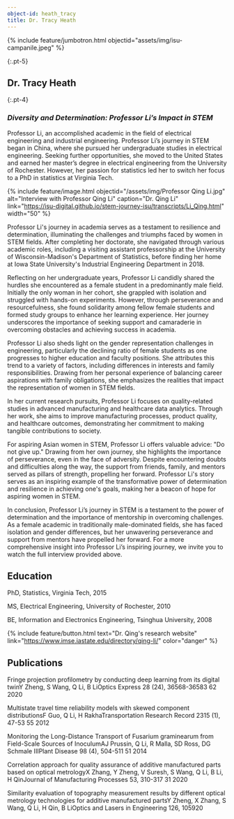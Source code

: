 ```yaml
---
object-id: heath_tracy
title: Dr. Tracy Heath
---
```

{% include feature/jumbotron.html objectid="assets/img/isu-campanile.jpeg" %}

{:.pt-5}
## Dr. Tracy Heath

{:.pt-4}
### ***Diversity and Determination: Professor Li’s Impact in STEM***

Professor Li, an accomplished academic in the field of electrical engineering and industrial engineering. Professor Li’s journey in STEM began in China, where she pursued her undergraduate studies in electrical engineering. Seeking further opportunities, she moved to the United States and earned her master’s degree in electrical engineering from the University of Rochester. However, her passion for statistics led her to switch her focus to a PhD in statistics at Virginia Tech.

{% include feature/image.html objectid="/assets/img/Professor Qing Li.jpg" alt="Interview with Professor Qing Li" caption="Dr. Qing Li" link="https://isu-digital.github.io/stem-journey-isu/transcripts/Li_Qing.html" width="50" %}


Professor Li's journey in academia serves as a testament to resilience and determination, illuminating the challenges and triumphs faced by women in STEM fields. After completing her doctorate, she navigated through various academic roles, including a visiting assistant professorship at the University of Wisconsin-Madison's Department of Statistics, before finding her home at Iowa State University's Industrial Engineering Department in 2018.

Reflecting on her undergraduate years, Professor Li candidly shared the hurdles she encountered as a female student in a predominantly male field. Initially the only woman in her cohort, she grappled with isolation and struggled with hands-on experiments. However, through perseverance and resourcefulness, she found solidarity among fellow female students and formed study groups to enhance her learning experience. Her journey underscores the importance of seeking support and camaraderie in overcoming obstacles and achieving success in academia.

Professor Li also sheds light on the gender representation challenges in engineering, particularly the declining ratio of female students as one progresses to higher education and faculty positions. She attributes this trend to a variety of factors, including differences in interests and family responsibilities. Drawing from her personal experience of balancing career aspirations with family obligations, she emphasizes the realities that impact the representation of women in STEM fields.

In her current research pursuits, Professor Li focuses on quality-related studies in advanced manufacturing and healthcare data analytics. Through her work, she aims to improve manufacturing processes, product quality, and healthcare outcomes, demonstrating her commitment to making tangible contributions to society.

For aspiring Asian women in STEM, Professor Li offers valuable advice: "Do not give up." Drawing from her own journey, she highlights the importance of perseverance, even in the face of adversity. Despite encountering doubts and difficulties along the way, the support from friends, family, and mentors served as pillars of strength, propelling her forward. Professor Li's story serves as an inspiring example of the transformative power of determination and resilience in achieving one's goals, making her a beacon of hope for aspiring women in STEM.

In conclusion, Professor Li’s journey in STEM is a testament to the power of determination and the importance of mentorship in overcoming challenges. As a female academic in traditionally male-dominated fields, she has faced isolation and gender differences, but her unwavering perseverance and support from mentors have propelled her forward. For a more comprehensive insight into Professor Li’s inspiring journey, we invite you to watch the full interview provided above.

## Education

PhD, Statistics, Virginia Tech, 2015

MS, Electrical Engineering, University of Rochester, 2010

BE, Information and Electronics Engineering, Tsinghua University, 2008

{% include feature/button.html text="Dr. Qing's research website" link="https://www.imse.iastate.edu/directory/qing-li/" color="danger" %}

## Publications

Fringe projection profilometry by conducting deep learning from its digital twinY Zheng, S Wang, Q Li, B LiOptics Express 28 (24), 36568-36583	62	2020

Multistate travel time reliability models with skewed component distributionsF Guo, Q Li, H RakhaTransportation Research Record 2315 (1), 47-53	55	2012

Monitoring the Long-Distance Transport of Fusarium graminearum from Field-Scale Sources of InoculumAJ Prussin, Q Li, R Malla, SD Ross, DG Schmale IIIPlant Disease 98 (4), 504-511	51	2014

Correlation approach for quality assurance of additive manufactured parts based on optical metrologyX Zhang, Y Zheng, V Suresh, S Wang, Q Li, B Li, H QinJournal of Manufacturing Processes 53, 310-317	31	2020

Similarity evaluation of topography measurement results by different optical metrology technologies for additive manufactured partsY Zheng, X Zhang, S Wang, Q Li, H Qin, B LiOptics and Lasers in Engineering 126, 105920